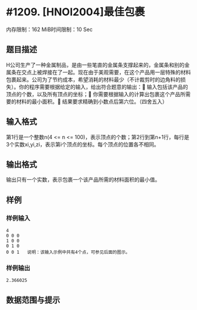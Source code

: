 # #1209. [HNOI2004]最佳包裹

内存限制：162 MiB时间限制：10 Sec

## 题目描述

H公司生产了一种金属制品，是由一些笔直的金属条支撑起来的，金属条和别的金属条在交点上被焊接在了一起。现在由于美观需要，在这个产品用一层特殊的材料包裹起来。公司为了节约成本，希望消耗的材料最少（不计裁剪时的边角料的损失）。你的程序需要根据给定的输入，给出符合题意的输出： 输入包括该产品的顶点的个数，以及所有顶点的坐标； 你需要根据输入的计算出包裹这个产品所需要的材料的最小面积。 结果要求精确到小数点后第六位。（四舍五入）

## 输入格式

第1行是一个整数n(4 <= n <= 100)，表示顶点的个数；第2行到第n+1行，每行是3个实数xi,yi,zi，表示第i个顶点的坐标。每个顶点的位置各不相同。

## 输出格式

输出只有一个实数，表示包裹一个该产品所需的材料面积的最小值。

## 样例

### 样例输入

    
    4
    0 0 0
    1 0 0
    0 1 0
    0 0 1	说明：该输入示例中共有4个点，可参见后面的图示。
    
    
    
    

### 样例输出

    
    2.366025
    
    

## 数据范围与提示
